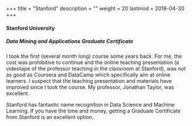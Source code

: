+++
title = "Stanford"
description = ""
weight = 20
lastmod = 2018-04-30
+++
#### Stanford University

##### Data Mining and Applications Graduate Certificate

I took the first (several month long) course some years back.  For me, the cost was prohibitive to continue and the online teaching presentation (a videotape of the professor teaching in the classroom at Stanford), was not as good as Coursera and DataCamp which specifically aim at online learners.  I suspect that the teaching presentation and materials have improved since I took the course.  My professor, Jonathan Taylor, was excellent.

Stanford has fantastic name recognition in Data Science and Machine Learning.  If you have the time and money, getting a Graduate Certificate from Stanford is an excellent option.